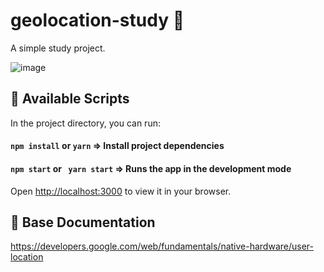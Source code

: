 # geolocation-study :round_pushpin:

A simple study project.

![image](https://user-images.githubusercontent.com/64369784/159377631-dfdb52fc-aaf4-49ba-bab0-7c87e28c1c18.png)

## :pushpin: Available Scripts

In the project directory, you can run:

#### `npm install` or `yarn` => Install project dependencies 

#### `npm start` or ` yarn start` => Runs the app in the development mode
Open [http://localhost:3000](http://localhost:3000) to view it in your browser.

## :pushpin: Base Documentation
https://developers.google.com/web/fundamentals/native-hardware/user-location
